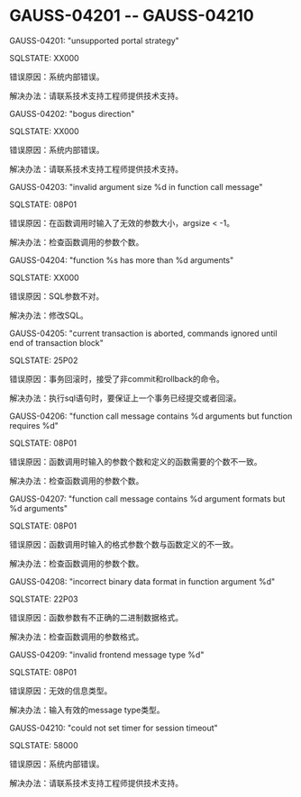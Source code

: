 # GAUSS-04201 -- GAUSS-04210

GAUSS-04201: "unsupported portal strategy"

SQLSTATE: XX000

错误原因：系统内部错误。

解决办法：请联系技术支持工程师提供技术支持。

GAUSS-04202: "bogus direction"

SQLSTATE: XX000

错误原因：系统内部错误。

解决办法：请联系技术支持工程师提供技术支持。

GAUSS-04203: "invalid argument size %d in function call message"

SQLSTATE: 08P01

错误原因：在函数调用时输入了无效的参数大小，argsize < -1。

解决办法：检查函数调用的参数个数。

GAUSS-04204: "function %s has more than %d arguments"

SQLSTATE: XX000

错误原因：SQL参数不对。

解决办法：修改SQL。

GAUSS-04205: "current transaction is aborted, commands ignored until end of transaction block"

SQLSTATE: 25P02

错误原因：事务回滚时，接受了非commit和rollback的命令。

解决办法：执行sql语句时，要保证上一个事务已经提交或者回滚。

GAUSS-04206: "function call message contains %d arguments but function requires %d"

SQLSTATE: 08P01

错误原因：函数调用时输入的参数个数和定义的函数需要的个数不一致。

解决办法：检查函数调用的参数个数。

GAUSS-04207: "function call message contains %d argument formats but %d arguments"

SQLSTATE: 08P01

错误原因：函数调用时输入的格式参数个数与函数定义的不一致。

解决办法：检查函数调用的参数个数。

GAUSS-04208: "incorrect binary data format in function argument %d"

SQLSTATE: 22P03

错误原因：函数参数有不正确的二进制数据格式。

解决办法：检查函数调用的参数格式。

GAUSS-04209: "invalid frontend message type %d"

SQLSTATE: 08P01

错误原因：无效的信息类型。

解决办法：输入有效的message type类型。

GAUSS-04210: "could not set timer for session timeout"

SQLSTATE: 58000

错误原因：系统内部错误。

解决办法：请联系技术支持工程师提供技术支持。
